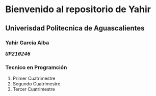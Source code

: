# Bienvenido al repositorio de Yahir

## Univerisdad Politecnica de Aguascalientes 

### Yahir Garcia Alba <pre><em>UP210246</em>

### Tecnico en Programción 

<ol>
  <li>Primer Cuatrimestre</li>
  <li>Segundo Cuatrimestre</li>
  <li>Tercer Cuatrimestre</li>
</ol>
